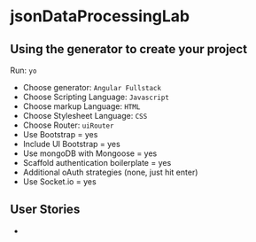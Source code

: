 # jsonDataProcessingLab

## Using the generator to create your project
Run: ``yo``
- Choose generator: ``Angular Fullstack``
- Choose Scripting Language: ``Javascript``
- Choose markup Language: ``HTML``
- Choose Stylesheet Language: ``CSS``
- Choose Router: ``uiRouter``
- Use Bootstrap = yes
- Include UI Bootstrap = yes
- Use mongoDB with Mongoose = yes
- Scaffold authentication boilerplate = yes
- Additional oAuth strategies (none, just hit enter)
- Use Socket.io = yes

## User Stories
- 
